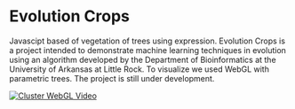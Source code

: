 # Evolution Crops
Javascipt based of vegetation of trees using expression. Evolution Crops is a project intended to demonstrate machine learning techniques in evolution using an algorithm developed by the Department of Bioinformatics at the University of Arkansas at Little Rock. To visualize we used WebGL with parametric trees. The project is still under development.

[![Cluster WebGL Video](http://img.youtube.com/vi/DqkOyjGniWU/0.jpg)](http://www.youtube.com/watch?v=DqkOyjGniWU)
